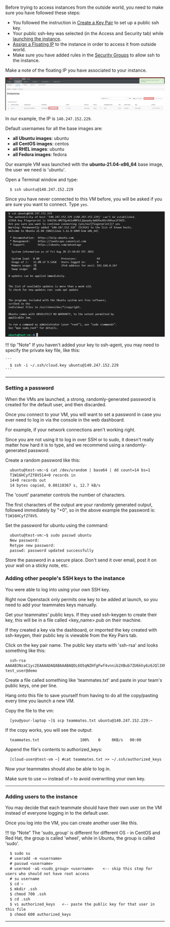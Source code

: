 Before trying to access instances from the outside world, you need to make sure you have followed these steps:

 -  You followed the instruction in [Create a Key Pair](../access-and-security/create-a-key-pair.md) to set up a public ssh key.
 -  Your public ssh-key was selected (in the Access and Security tab) while [launching the instance](launch-a-VM.md).
 -  [Assign a Floating IP](assign-a-floating-IP.md) to the instance in order to access it from outside world.
 -  Make sure you have added rules in the [Security Groups](../access-and-security/security-groups.md) to allow ssh to the instance.

Make a note of the floating IP you have associated to your instance.

![Associated Instance Floating IP](images/floating_ip_is_associated.png)

In our example, the IP is `140.247.152.229`.

Default usernames for all the base images are:

 -  **all Ubuntu images**: ubuntu
 -  **all CentOS images**: centos
 -  **all RHEL images**: ubuntu
 -  **all Fedora images**: fedora

Our example VM was launched with the **ubuntu-21.04-x86_64** base image, the user we need is 'ubuntu'.

Open a Terminal window and type:
```
  $ ssh ubuntu@140.247.152.229
```
Since you have never connected to this VM before, you will be asked if you are sure you want to connect. Type `yes`.

![SSH To VM Successful](images/ssh_to_vm.png)

!!! tip "Note"
    If you haven't added your key to ssh-agent, you may need to specify the private key file, like this:

    ```
      $ ssh -i ~/.ssh/cloud.key ubuntu@140.247.152.229
    ```

---
### Setting a password
When the VMs are launched, a strong, randomly-generated password is created for the default user, and then discarded.

Once you connect to your VM, you will want to set a password in case you ever need to log in via the console in the web dashboard.

For example, if your network connections aren't working right.

Since you are not using it to log in over SSH or to sudo, it doesn't really matter how hard it is to type, and we recommend using a randomly-generated password.

Create a random password like this:
```
  ubuntu@test-vm:~$ cat /dev/urandom | base64 | dd count=14 bs=1
  T1W16HCyfZf8V514+0 records in
  14+0 records out
  14 bytes copied, 0.00110367 s, 12.7 kB/s
```
The 'count' parameter controls the number of characters.

The first <count> characters of the output are your randomly generated output, followed immediately by "<count>+0",
so in the above example the password is: `T1W16HCyfZf8V5`.

Set the password for ubuntu using the command:
```
  ubuntu@test-vm:~$ sudo passwd ubuntu
  New password:
  Retype new password:
  passwd: password updated successfully
```
Store the password in a secure place. Don't send it over email, post it on your wall on a sticky note, etc.

### Adding other people's SSH keys to the instance
You were able to log into using your own SSH key.

Right now Openstack only permits one key to be added at launch, so you need to add your teammates keys manually.

Get your teammates' public keys.  If they used ssh-keygen to create their key, this will be in a file called <key_name>.pub on their machine.

If they created a key via the dashboard, or imported the key created with ssh-keygen, their public key is viewable from the Key Pairs tab.

Click on the key pair name.  The public key starts with 'ssh-rsa' and looks something like this:
```
  ssh-rsa AAAAB3NzaC1yc2EAAAADAQABAAABAQDL6O5qNZHfgFwf4vnnib2XBub7ZU6khy6z6JQl3XRJg6I6gZ+Ss6tNjz0Xgax5My0bizORcka/TJ33S36XZfzUKGsZqyEl/ax1Xnl3MfE/rgq415wKljg4+QvDznF0OFqXjDIgL938N8G4mq/cKKtRSMdksAvNsAreO0W7GZi24G1giap4yuG4XghAXcYxDnOSzpyP2HgqgjsPdQue919IYvgH8shr+sPa48uC5sGU5PkTb0Pk/ef1Y5pLBQZYchyMakQvxjj7hHZaT/Lw0wIvGpPQay84plkjR2IDNb51tiEy5x163YDtrrP7RM2LJwXm+1vI8MzYmFRrXiqUyznd test_user@demo
```
Create a file called something like 'teammates.txt' and paste in your team's public keys, one per line.

Hang onto this file to save yourself from having to do all the copy/pasting every time you launch a new VM.

Copy the file to the vm:
```
  [you@your-laptop ~]$ scp teammates.txt ubuntu@140.247.152.229:~
```
If the copy works, you will see the output:
```
  teammates.txt                  100%    0     0KB/s   00:00
```
Append the file's contents to authorized_keys:
```
  [cloud-user@test-vm ~] #cat teammates.txt >> ~/.ssh/authorized_keys
```
Now your teammates should also be able to log in.

Make sure to use `>>` instead of `>` to avoid overwriting your own key.

---

### Adding users to the instance
You may decide that each teammate should have their own user on the VM instead of everyone logging in to the default user.

Once you log into the VM, you can create another user like this.

!!! tip "Note"
    The 'sudo_group' is different for different OS - in CentOS and Red Hat, the group is called 'wheel', while in Ubuntu, the group is called 'sudo'.

```
  $ sudo su
  # useradd -m <username>
  # passwd <username>
  # usermod -aG <sudo_group> <username>    <-- skip this step for users who should not have root access
  # su username
  $ cd ~
  $ mkdir .ssh
  $ chmod 700 .ssh
  $ cd .ssh
  $ vi authorized_keys   <-- paste the public key for that user in this file
  $ chmod 600 authorized_keys
```
---
